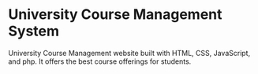 # University Course Management System
University Course Management website built with HTML, CSS, JavaScript, and php. It offers the best course offerings for students. 
